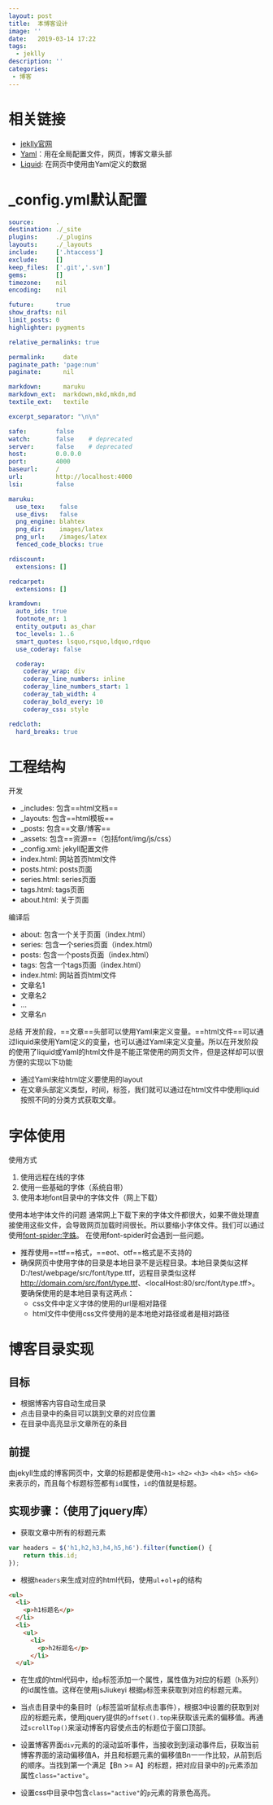 ```yaml
---
layout: post
title:  本博客设计
image: ''
date:   2019-03-14 17:22
tags:
  - jeklly
description: ''
categories:
 - 博客
---
```


# 相关链接

- [jeklly官网](https://www.jekyll.com.cn/)
- [Yaml](https://www.jianshu.com/p/667961cdf9c4)：用在全局配置文件，网页，博客文章头部
- [Liquid](https://liquid.bootcss.com/): 在网页中使用由Yaml定义的数据

# \_config.yml默认配置

```yaml
source:      .
destination: ./_site
plugins:     ./_plugins
layouts:     ./_layouts
include:     ['.htaccess']
exclude:     []
keep_files:  ['.git','.svn']
gems:        []
timezone:    nil
encoding:    nil

future:      true
show_drafts: nil
limit_posts: 0
highlighter: pygments

relative_permalinks: true

permalink:     date
paginate_path: 'page:num'
paginate:      nil

markdown:      maruku
markdown_ext:  markdown,mkd,mkdn,md
textile_ext:   textile

excerpt_separator: "\n\n"

safe:        false
watch:       false    # deprecated
server:      false    # deprecated
host:        0.0.0.0
port:        4000
baseurl:     /
url:         http://localhost:4000
lsi:         false

maruku:
  use_tex:    false
  use_divs:   false
  png_engine: blahtex
  png_dir:    images/latex
  png_url:    /images/latex
  fenced_code_blocks: true

rdiscount:
  extensions: []

redcarpet:
  extensions: []

kramdown:
  auto_ids: true
  footnote_nr: 1
  entity_output: as_char
  toc_levels: 1..6
  smart_quotes: lsquo,rsquo,ldquo,rdquo
  use_coderay: false

  coderay:
    coderay_wrap: div
    coderay_line_numbers: inline
    coderay_line_numbers_start: 1
    coderay_tab_width: 4
    coderay_bold_every: 10
    coderay_css: style

redcloth:
  hard_breaks: true
```

# 工程结构

开发

- \_includes: 包含==html文档==
- \_layouts: 包含==html模板==
- \_posts: 包含==文章/博客==
- \_assets: 包含==资源==（包括font/img/js/css）
- \_config.xml: jekyll配置文件
- index.html: 网站首页html文件
- posts.html: posts页面
- series.html: series页面
- tags.html: tags页面
- about.html: 关于页面

编译后

- about: 包含一个关于页面（index.html）
- series: 包含一个series页面（index.html）
- posts: 包含一个posts页面（index.html）
- tags: 包含一个tags页面（index.html）
- index.html: 网站首页html文件
- 文章名1
- 文章名2
- ...
- 文章名n

总结
开发阶段，==文章==头部可以使用Yaml来定义变量。==html文件==可以通过liquid来使用Yaml定义的变量，也可以通过Yaml来定义变量。所以在开发阶段的使用了liquid或Yaml的html文件是不能正常使用的网页文件，但是这样却可以很方便的实现以下功能

- 通过Yaml来给html定义要使用的layout
- 在文章头部定义类型，时间，标签，我们就可以通过在html文件中使用liquid按照不同的分类方式获取文章。

# 字体使用

使用方式

1. 使用远程在线的字体
2. 使用一些基础的字体（系统自带）
3. 使用本地font目录中的字体文件（网上下载）

使用本地字体文件的问题
通常网上下载下来的字体文件都很大，如果不做处理直接使用这些文件，会导致网页加载时间很长。所以要缩小字体文件。我们可以通过使用[font-spider:字蛛](http://font-spider.org/)。
在使用font-spider时会遇到一些问题。

- 推荐使用==ttf==格式，==eot、otf==格式是不支持的
- 确保网页中使用字体的目录是本地目录不是远程目录。本地目录类似这样D:/test/webpage/src/font/type.ttf，远程目录类似这样<http://domain.com/src/font/type.ttf>、\<localHost:80/src/font/type.tff>。要确保使用的是本地目录有这两点：
  - css文件中定义字体的使用的url是相对路径
  - html文件中使用css文件使用的是本地绝对路径或者是相对路径

# 博客目录实现

## 目标

- 根据博客内容自动生成目录
- 点击目录中的条目可以跳到文章的对应位置
- 在目录中高亮显示文章所在的条目

## 前提

由jekyll生成的博客网页中，文章的标题都是使用`<h1>` `<h2>` `<h3>` `<h4>` `<h5>` `<h6>`来表示的，而且每个标题标签都有`id`属性，`id`的值就是标题。

## 实现步骤：（使用了jquery库）

- 获取文章中所有的标题元素

```javascript
var headers = $('h1,h2,h3,h4,h5,h6').filter(function() {
    return this.id;
});
```

- 根据`headers`来生成对应的html代码，使用`ul`+`ol`+`p`的结构

```html
<ul>
  <li>
    <p>h1标题名</p>
  </li>
  <li>
    <ul>
      <li>
        <p>h2标题名</p>
      </li>
  </ul>
```

- 在生成的html代码中，给`p`标签添加一个属性，属性值为对应的标题（`h`系列）的id属性值。这样在使用jsJiukeyi 根据`p`标签来获取到对应的标题元素。

- 当点击目录中的条目时（`p`标签监听鼠标点击事件），根据3中设置的获取到对应的标题元素，使用jquery提供的`offset().top`来获取该元素的偏移值。再通过`scrollTop()`来滚动博客内容使点击的标题位于窗口顶部。

- 设置博客界面`div`元素的的滚动监听事件，当接收到到滚动事件后，获取当前博客界面的滚动偏移值A，并且和标题元素的偏移值Bn一一作比较，从前到后的顺序。当找到第一个满足【Bn >= A】的标题，把对应目录中的`p`元素添加属性`class="active"`。
- 设置css中目录中包含`class="active"`的`p`元素的背景色高亮。
